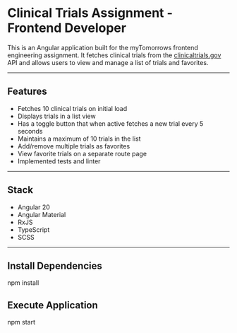 # Clinical Trials Assignment - Frontend Developer 

This is an Angular application built for the myTomorrows frontend engineering assignment. It fetches clinical trials from the [clinicaltrials.gov](https://clinicaltrials.gov/) API and allows users to view and manage a list of trials and favorites.

---

## Features

- Fetches 10 clinical trials on initial load
- Displays trials in a list view
- Has a toggle button that when active fetches a new trial every 5 seconds
- Maintains a maximum of 10 trials in the list
- Add/remove multiple trials as favorites
- View favorite trials on a separate route page
- Implemented tests and linter 

---

## Stack

- Angular 20 
- Angular Material
- RxJS
- TypeScript
- SCSS

---

## Install Dependencies

npm install

## Execute Application 

npm start 
